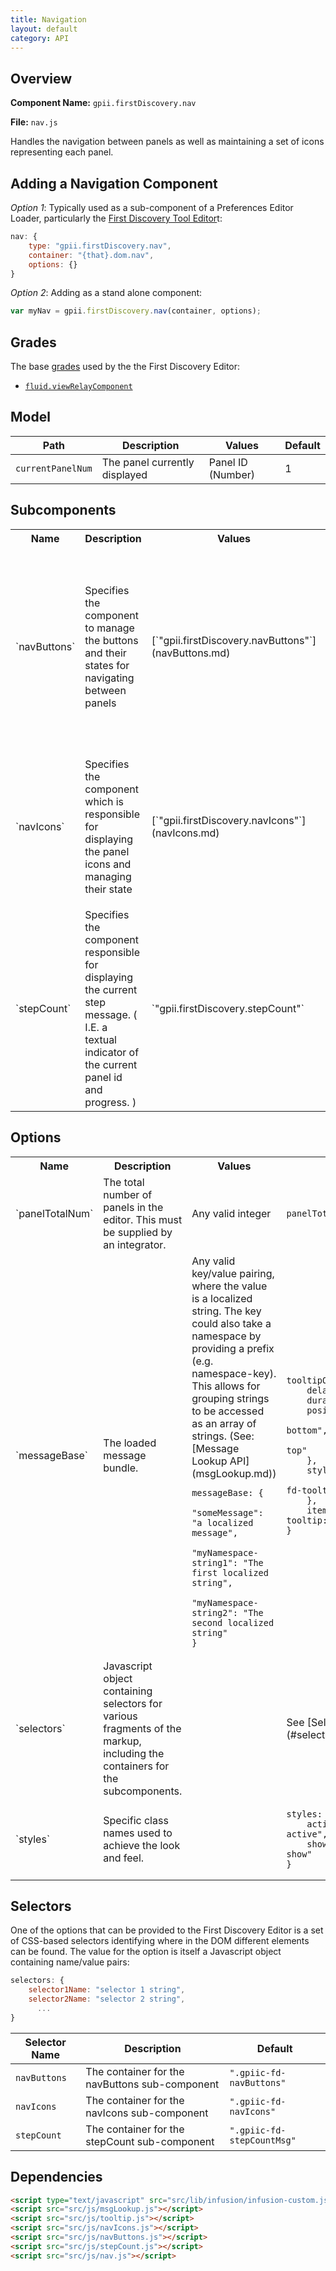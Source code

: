 ```yaml
---
title: Navigation
layout: default
category: API
---
```


## Overview

**Component Name:** `gpii.firstDiscovery.nav`

**File:** `nav.js`

Handles the navigation between panels as well as maintaining a set of icons representing each panel.

## Adding a Navigation Component

*Option 1*: Typically used as a sub-component of a Preferences Editor Loader, particularly the
[First Discovery Tool Editor](firstDiscoveryEditor.md)t:
```javascript
nav: {
    type: "gpii.firstDiscovery.nav",
    container: "{that}.dom.nav",
    options: {}
}
```

*Option 2*: Adding as a stand alone component:
```javascript
var myNav = gpii.firstDiscovery.nav(container, options);
```


## Grades

The base [grades](http://docs.fluidproject.org/infusion/development/ComponentGrades.html)
used by the the First Discovery Editor:

* [`fluid.viewRelayComponent`](http://docs.fluidproject.org/infusion/development/ComponentGrades.html)

## Model

| Path   | Description | Values | Default |
|--------|-------------|--------|---------|
| `currentPanelNum` | The panel currently displayed | Panel ID (Number) | 1 |

## Subcomponents

<table>
    <tr><th>Name</th><th>Description</th><th>Values</th><th>Default</th></tr>
    <tr>
        <td>`navButtons`</td>
        <td>Specifies the component to manage the buttons and their states for navigating between panels</td>
        <td>[`"gpii.firstDiscovery.navButtons"`](navButtons.md)</td>
        <td>
        <pre><code>navButtons: {
    type: "gpii.firstDiscovery.navButtons",
    container: "{that}.dom.navButtons",
    options: {
        model: {
            currentPanelNum: "{nav}.model.currentPanelNum"
        },
        messageBase: "{nav}.options.messageBase",
        styles: "{nav}.options.styles",
        panelTotalNum: "{nav}.options.panelTotalNum"
    }
}</code></pre>
        </td>
    </tr>
    <tr>
        <td>`navIcons`</td>
        <td>Specifies the component which is responsible for displaying the panel icons and managing their state</td>
        <td>[`"gpii.firstDiscovery.navIcons"`](navIcons.md)</td>
        <td>
        <pre><code>navIcons: {
    type: "gpii.firstDiscovery.navIcons",
    container: "{nav}.dom.navIcons",
    options: {
        model: {
            currentPanelNum: "{nav}.model.currentPanelNum"
        },
        styles: "{nav}.options.styles"
    }
}</code></pre>
        </td>
    </tr>
    <tr>
        <td>`stepCount`</td>
        <td>Specifies the component responsible for displaying the current step message. ( I.E. a textual indicator of the current panel id and progress. )</td>
        <td>`"gpii.firstDiscovery.stepCount"`</td>
        <td>
        <pre><code>stepCount: {
    type: "gpii.firstDiscovery.stepCount",
    container: "{that}.dom.stepCount",
    options: {
        messageBase: "{nav}.options.messageBase",
        model: {
            currentPanelNum: "{nav}.model.currentPanelNum"
        },
        panelTotalNum: "{nav}.options.panelTotalNum"
    }
}</code></pre>
        </td>
    </tr>
</table>

## Options

<table>
    <tr><th>Name</th><th>Description</th><th>Values</th><th>Default</th></tr>
    <tr>
        <td>`panelTotalNum`</td>
        <td>The total number of panels in the editor. This must be supplied by an integrator.</td>
        <td>Any valid integer</td>
        <td>
        <pre><code>panelTotalNum: null</code></pre>
        </td>
    </tr>
    <tr>
        <td>`messageBase`</td>
        <td>The loaded message bundle.</td>
        <td>Any valid key/value pairing, where the value is a localized string. The key could also take a namespace by providing a prefix (e.g. namespace-key). This allows for grouping strings to be accessed as an array of strings. (See: [Message Lookup API](msgLookup.md))
        <pre><code>messageBase: {
    "someMessage": "a localized message",
    "myNamespace-string1": "The first localized string",
    "myNamespace-string2": "The second localized string"
}</code></pre></td>
        <td>
        <pre><code>tooltipOptions: {
    delay: 0,
    duration: 0,
    position: {
        my: "left bottom",
        at: "right+1 top"
    },
    styles: {
        tooltip: "gpii-fd-tooltip"
    },
    items: ".gpiic-fd-tooltip:not([disabled])"
}</code></pre>
        </td>
    </tr>
    <tr>
        <td>`selectors`</td>
        <td>Javascript object containing selectors for various fragments of the markup, including the containers for the subcomponents.</td>
        <td></td>
        <td>See [Selectors](#selectors)</td>
    </tr>
    <tr>
        <td>`styles`</td>
        <td>Specific class names used to achieve the look and feel.</td>
        <td></td>
        <td>
        <pre><code>styles: {
    active: "gpii-fd-active",
    show: "gpii-fd-show"
}</code></pre>
        </td>
    </tr>
</table>

## Selectors

One of the options that can be provided to the First Discovery Editor is a set of CSS-based
selectors identifying where in the DOM different elements can be found. The value for the option
is itself a Javascript object containing name/value pairs:

```javascript
selectors: {
    selector1Name: "selector 1 string",
    selector2Name: "selector 2 string",
      ...
}
```

| Selector Name | Description | Default |
|---------------|-------------|---------|
| `navButtons` | The container for the navButtons sub-component | `".gpiic-fd-navButtons"` |
| `navIcons` | The container for the navIcons sub-component | `".gpiic-fd-navIcons"` |
| `stepCount` | The container for the stepCount sub-component | `".gpiic-fd-stepCountMsg"` |

## Dependencies

```html
<script type="text/javascript" src="src/lib/infusion/infusion-custom.js"></script>
<script src="src/js/msgLookup.js"></script>
<script src="src/js/tooltip.js"></script>
<script src="src/js/navIcons.js"></script>
<script src="src/js/navButtons.js"></script>
<script src="src/js/stepCount.js"></script>
<script src="src/js/nav.js"></script>
```

